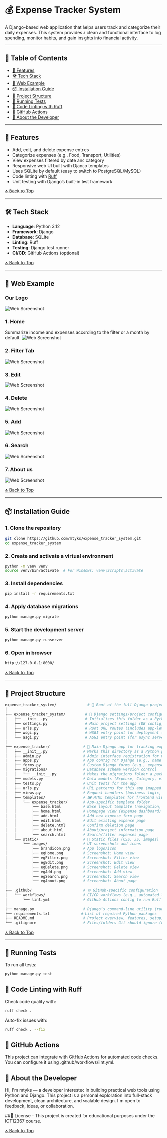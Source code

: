 # 💰 Expense Tracker System

A Django-based web application that helps users track and categorize their daily expenses. This system provides a clean and functional interface to log spending, monitor habits, and gain insights into financial activity.

---

## 📖 Table of Contents

- [🚀 Features](#-features)  
- [🛠 Tech Stack](#-tech-stack)  
- [📸 Web Example](#-web-example)  
- [📦 Installation Guide](#-installation-guide)
- [📁 Project Structure](#-project-structure)
- [🧪 Running Tests](#-running-tests)  
- [🧹 Code Linting with Ruff](#-code-linting-with-ruff)  
- [🤖 GitHub Actions](#-github-actions)  
- [👤 About the Developer](#-about-the-developer)

---


## 🚀 Features

- Add, edit, and delete expense entries
- Categorize expenses (e.g., Food, Transport, Utilities)
- View expenses filtered by date and category
- Responsive web UI built with Django templates
- Uses SQLite by default (easy to switch to PostgreSQL/MySQL)
- Code linting with [Ruff](https://github.com/astral-sh/ruff)
- Unit testing with Django’s built-in test framework

[🔝 Back to Top](#-table-of-contents)

---

## 🛠 Tech Stack

- **Language**: Python 3.12
- **Framework**: Django
- **Database**: SQLite
- **Linting**: Ruff
- **Testing**: Django test runner
- **CI/CD**: GitHub Actions (optional)

[🔝 Back to Top](#-table-of-contents)

---

## 📸 Web Example

### Our Logo
![Web Screenshot](https://github.com/mtyks/expense_tracker_system/blob/main/expense_tracker/static/images/brandicon.png)

### 1. Home
Summarize income and expenses according to the filter or a month by default.
![Web Screenshot](https://github.com/expense_tracker/static/images/egHome.png)

### 2. Filter Tab
![Web Screenshot](https://github.com/mtyks/expense_tracker_system/blob/main/expense_tracker/static/images/egFilter.png)

### 3. Edit
![Web Screenshot](https://github.com/mtyks/expense_tracker_system/blob/main/expense_tracker/static/images/egEdit.png)

### 4. Delete
![Web Screenshot](https://github.com/mtyks/expense_tracker_system/blob/main/expense_tracker/static/images/egDelete.png)

### 5. Add
![Web Screenshot](https://github.com/mtyks/expense_tracker_system/blob/main/expense_tracker/static/images/egAdd.png)

### 6. Search
![Web Screenshot](https://github.com/mtyks/expense_tracker_system/blob/main/expense_tracker/static/images/egSearch.png)

### 7. About us
![Web Screenshot](https://github.com/mtyks/expense_tracker_system/blob/main/expense_tracker/static/images/egAbout.png)


[🔝 Back to Top](#-table-of-contents)

---

## 📦 Installation Guide

### 1. Clone the repository
```bash
git clone https://github.com/mtyks/expense_tracker_system.git
cd expense_tracker_system
```
### 2. Create and activate a virtual environment
```bash
python -m venv venv
source venv/bin/activate  # For Windows: venv\Scripts\activate
```
### 3. Install dependencies
```bash
pip install -r requirements.txt
```
### 4. Apply database migrations
```bash
python manage.py migrate
```
### 5. Start the development server
```bash
python manage.py runserver
```
### 6. Open in browser
```bash
http://127.0.0.1:8000/
```
[🔝 Back to Top](#-table-of-contents)

---
## 📁 Project Structure

```bash
expense_tracker_system/              # 🔷 Root of the full Django project
│
├── expense_tracker_system/         # 🔧 Django settings/project configuration
│   ├── __init__.py                 # Initializes this folder as a Python package
│   ├── settings.py                 # Main project settings (DB config, installed apps, etc.)
│   ├── urls.py                     # Root URL routes (includes app-level urls)
│   ├── wsgi.py                     # WSGI entry point for deployment (e.g. Gunicorn, Apache)
│   └── asgi.py                     # ASGI entry point (for async servers like Daphne/Uvicorn)
│
├── expense_tracker/               # 💼 Main Django app for tracking expenses
│   ├── __init__.py                # Marks this directory as a Python package
│   ├── admin.py                   # Admin interface registration for models
│   ├── apps.py                    # App config for Django (e.g., name and settings)
│   ├── forms.py                   # Custom Django forms (e.g., expense input forms)
│   ├── migrations/                # Database schema version control
│   │   └── __init__.py            # Makes the migrations folder a package
│   ├── models.py                  # Data models (Expense, Category, etc.)
│   ├── tests.py                   # Unit tests for the app
│   ├── urls.py                    # URL patterns for this app (mapped from main `urls.py`)
│   ├── views.py                   # Request handlers (business logic, rendering, redirects)
│   ├── templates/                 # 🖼 HTML templates for frontend views
│   │   └── expense_tracker/       # App-specific template folder
│   │       ├── base.html          # Base layout template (navigation, head, etc.)
│   │       ├── home.html          # Homepage view (expense dashboard)
│   │       ├── add.html           # Add new expense form page
│   │       ├── edit.html          # Edit existing expense page
│   │       ├── delete.html        # Confirm deletion page
│   │       ├── about.html         # About/project information page
│   │       └── search.html        # Search/filter expenses page
│   └── static/                    # 📁 Static files (CSS, JS, images)
│       └── images/                # UI screenshots and icons
│           ├── brandicon.png      # App logo/icon
│           ├── egHome.png         # Screenshot: Home view
│           ├── egFilter.png       # Screenshot: Filter view
│           ├── egEdit.png         # Screenshot: Edit view
│           ├── egDelete.png       # Screenshot: Delete view
│           ├── egAdd.png          # Screenshot: Add view
│           ├── egSearch.png       # Screenshot: Search view
│           └── egAbout.png        # Screenshot: About page
│
├── .github/                       # ⚙ GitHub-specific configuration
│   └── workflows/                 # CI/CD workflows (e.g., automated linting)
│       └── lint.yml               # GitHub Actions config to run Ruff for lint checks
│
├── manage.py                      # Django’s command-line utility (runserver, migrate, etc.)
├── requirements.txt              # List of required Python packages
├── README.md                      # Project overview, features, setup, and screenshots
└── .gitignore                     # Files/folders Git should ignore (env, db.sqlite3, etc.)
```

[🔝 Back to Top](#-table-of-contents)

---
## 🧪 Running Tests
To run all tests:
```bash
python manage.py test
```
## 🧹 Code Linting with Ruff
Check code quality with:
```bash
ruff check .
```
Auto-fix issues with:
```bash
ruff check . --fix
```

## 🤖 GitHub Actions
This project can integrate with GitHub Actions for automated code checks. You can configure it using .github/workflows/lint.yml.

## 👤 About the Developer
Hi, I'm mtyks — a developer interested in building practical web tools using Python and Django. This project is a personal exploration into full-stack development, clean architecture, and scalable design. I'm open to feedback, ideas, or collaboration.

##📜 License - This project is created for educational purposes under the ICT12367 course.

[🔝 Back to Top](#-table-of-contents)


